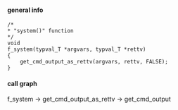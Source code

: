 #### general info

```
/*
* "system()" function
*/
void
f_system(typval_T *argvars, typval_T *rettv)
{
    get_cmd_output_as_rettv(argvars, rettv, FALSE);
}
```

#### call graph

f_system -> get_cmd_output_as_rettv -> get_cmd_output

